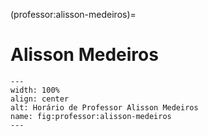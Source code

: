 (professor:alisson-medeiros)=

# Alisson Medeiros

```{figure} ../_static/img/professor/alisson-medeiros.png
---
width: 100%
align: center
alt: Horário de Professor Alisson Medeiros
name: fig:professor:alisson-medeiros
---
```

